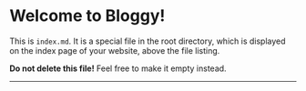 # Welcome to Bloggy!

This is `index.md`. It is a special file in the root directory, which is displayed on the index page of your website, above the file listing.

**Do not delete this file!** Feel free to make it empty instead.

---